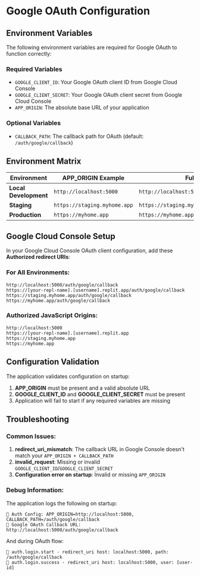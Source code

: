 # Google OAuth Configuration

## Environment Variables

The following environment variables are required for Google OAuth to function correctly:

### Required Variables

- `GOOGLE_CLIENT_ID`: Your Google OAuth client ID from Google Cloud Console
- `GOOGLE_CLIENT_SECRET`: Your Google OAuth client secret from Google Cloud Console  
- `APP_ORIGIN`: The absolute base URL of your application

### Optional Variables

- `CALLBACK_PATH`: The callback path for OAuth (default: `/auth/google/callback`)

## Environment Matrix

| Environment | APP_ORIGIN Example | Full Callback URL |
|-------------|-------------------|-------------------|
| **Local Development** | `http://localhost:5000` | `http://localhost:5000/auth/google/callback` |
| **Staging** | `https://staging.myhome.app` | `https://staging.myhome.app/auth/google/callback` |
| **Production** | `https://myhome.app` | `https://myhome.app/auth/google/callback` |

## Google Cloud Console Setup

In your Google Cloud Console OAuth client configuration, add these **Authorized redirect URIs**:

### For All Environments:
```
http://localhost:5000/auth/google/callback
https://[your-repl-name].[username].replit.app/auth/google/callback
https://staging.myhome.app/auth/google/callback
https://myhome.app/auth/google/callback
```

### Authorized JavaScript Origins:
```
http://localhost:5000
https://[your-repl-name].[username].replit.app
https://staging.myhome.app
https://myhome.app
```

## Configuration Validation

The application validates configuration on startup:

1. **APP_ORIGIN** must be present and a valid absolute URL
2. **GOOGLE_CLIENT_ID** and **GOOGLE_CLIENT_SECRET** must be present
3. Application will fail to start if any required variables are missing

## Troubleshooting

### Common Issues:

1. **redirect_uri_mismatch**: The callback URL in Google Console doesn't match your `APP_ORIGIN + CALLBACK_PATH`
2. **invalid_request**: Missing or invalid `GOOGLE_CLIENT_ID`/`GOOGLE_CLIENT_SECRET`
3. **Configuration error on startup**: Invalid or missing `APP_ORIGIN`

### Debug Information:

The application logs the following on startup:
```
🔧 Auth Config: APP_ORIGIN=http://localhost:5000, CALLBACK_PATH=/auth/google/callback
🔧 Google OAuth Callback URL: http://localhost:5000/auth/google/callback
```

And during OAuth flow:
```
🔐 auth.login.start - redirect_uri host: localhost:5000, path: /auth/google/callback
🔐 auth.login.success - redirect_uri host: localhost:5000, user: [user-id]
```